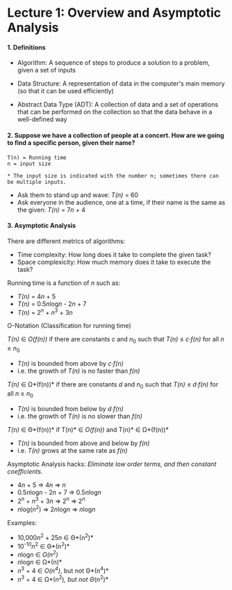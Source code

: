 # Lecture 1: Overview and Asymptotic Analysis

#### 1. Definitions

  * Algorithm: A sequence of steps to produce a solution to a problem, given a set of inputs

  * Data Structure: A representation of data in the computer's main memory (so that it can be used efficiently)

  * Abstract Data Type (ADT): A collection of data and a set of operations that can be performed on the collection so that the data behave in a well-defined way

#### 2. Suppose we have a collection of people at a concert. How are we going to find a specific person, given their name?

```
T(n) = Running time
n = input size

* The input size is indicated with the number n; sometimes there can be multiple inputs.
```

  * Ask them to stand up and wave: *T(n)* = 60
  * Ask everyone in the audience, one at a time, if their name is the same as the given: *T(n)* = 7*n* + 4

#### 3. Asymptotic Analysis

There are different metrics of algorithms:

  * Time complexity: How long does it take to complete the given task?
  * Space complexicity: How much memory does it take to execute the task?

Running time is a function of *n* such as:
  
  * *T(n)* = 4*n* + 5
  * *T(n)* = 0.5*n*log*n* - 2*n* + 7
  * *T(n)* = 2<sup>*n*</sup> + *n*<sup>3</sup> + 3*n*

O-Notation (Classification for running time)

  *T(n)* ∈ *O(f(n))* if there are constants *c* and *n*<sub>0</sub> such that *T(n)* ≤ *c∙f(n)* for all *n* ≥ *n*<sub>0</sub> 
  * *T(n)* is bounded from above by *c∙f(n)*
  * i.e. the growth of *T(n)* is no faster than *f(n)*

  *T(n)* ∈ Ω*(f(n))* if there are constants *d* and *n*<sub>0</sub> such that *T(n)* ≤ *d∙f(n)* for all *n* ≥ *n*<sub>0</sub> 
  * *T(n)* is bounded from below by *d∙f(n)*
  * i.e. the growth of *T(n)* is no slower than *f(n)*

  *T(n)* ∈ Θ*(f(n))* if T(n)* ∈ *O(f(n))* and T(n)* ∈ Ω*(f(n))*
  * *T(n)* is bounded from above and below by *f(n)*
  * i.e. *T(n)* grows at the same rate as *f(n)*

Asymptotic Analysis hacks:
*Eliminate low order terms, and then constant coefficients.*
  
  * 4*n* + 5 ⇒ 4*n* ⇒ *n*
  * 0.5*n*log*n* - 2*n* + 7 ⇒ 0.5*n*log*n*
  * 2<sup>*n*</sup> + *n*<sup>3</sup> + 3*n* ⇒ 2<sup>*n*</sup> ⇒ 2<sup>*n*</sup>
  * *n*log(*n*<sup>2</sup>) ⇒ 2*n*log*n* ⇒ *n*log*n*

Examples:
  * 10,000*n*<sup>2</sup> + 25*n* ∈ Θ*(n<sup>2</sup>)*
  * 10<sup>-10</sup>*n*<sup>2</sup> ∈ Θ*(n<sup>2</sup>)*
  * *n*log*n* ∈ *O(n<sup>2</sup>)*
  * *n*log*n* ∈ Ω*(n)*
  * *n*<sup>3</sup> + 4 ∈ *O(n<sup>4</sup>)*, but not Θ*(n<sup>4</sup>)*
  * *n*<sup>3</sup> + 4 ∈ Ω*(n<sup>2</sup>)*, but not Θ*(n<sup>2</sup>)*


